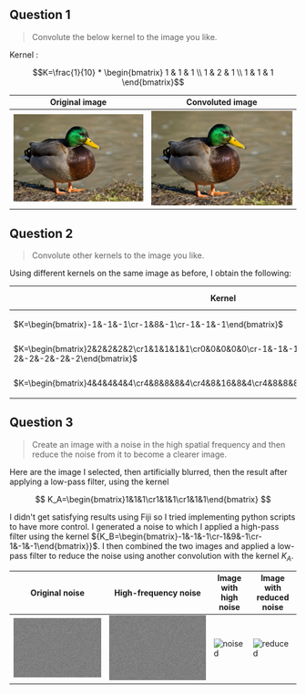 ## Question 1

> Convolute the below kernel to the image you like.

Kernel :

$$K=\frac{1}{10} * \begin{bmatrix}
1 & 1 & 1 \\
1 & 2 & 1 \\
1 & 1 & 1
\end{bmatrix}$$    

| Original image                                                      | Convoluted image                                                                 |
| ------------------------------------------------------------------- | -------------------------------------------------------------------------------- |
| ![original](/exercice-2-arithmetic-with-the-kernel/images/duck.png) | ![convoluted](/exercice-2-arithmetic-with-the-kernel/images/duck-convoluted.png) |

## Question 2

> Convolute other kernels to the image you like.

Using different kernels on the same image as before, I obtain the following:

| Kernel                                                                                              | Resulting image                                                             |
| --------------------------------------------------------------------------------------------------- | --------------------------------------------------------------------------- |
| $`K=\begin{bmatrix}-1&-1&-1\cr-1&8&-1\cr-1&-1&-1\end{bmatrix}`$                                       | ![ridge](/exercice-2-arithmetic-with-the-kernel/images/duck-ridge.png)      |
| $`K=\begin{bmatrix}2&2&2&2&2\cr1&1&1&1&1\cr0&0&0&0&0\cr-1&-1&-1&-1&-1\cr-2&-2&-2&-2&-2\end{bmatrix}`$ | ![filter2](/exercice-2-arithmetic-with-the-kernel/images/duck-filter-2.png) |
| $`K=\begin{bmatrix}4&4&4&4&4\cr4&8&8&8&4\cr4&8&16&8&4\cr4&8&8&8&4\cr4&4&4&4&4\cr\end{bmatrix}`$       | ![filter3](/exercice-2-arithmetic-with-the-kernel/images/duck-filter-3.png) |

## Question 3

> Create an image with a noise in the high spatial frequency and then reduce the noise from it to become a clearer image.

Here are the image I selected, then artificially blurred, then the result after applying a low-pass filter, using the kernel 

$$
K_A=\begin{bmatrix}1&1&1\cr1&1&1\cr1&1&1\end{bmatrix}
$$

I didn't get satisfying results using Fiji so I tried implementing python scripts to have more control. I generated a noise to which I applied a high-pass filter using the kernel ${K_B=\begin{bmatrix}-1&-1&-1\cr-1&9&-1\cr-1&-1&-1\end{bmatrix}}$. I then combined the two images and applied a low-pass filter to reduce the noise using another convolution with the kernel $K_A$.

| Original noise                                                           | High-frequency noise                                                               | Image with high noise                                                             | Image with reduced noise                                                              |
| ------------------------------------------------------------------------ | ---------------------------------------------------------------------------------- | --------------------------------------------------------------------------------- | ------------------------------------------------------------------------------------- |
| ![noise](/exercice-2-arithmetic-with-the-kernel/images/random-image.png) | ![high-noise](/exercice-2-arithmetic-with-the-kernel/images/random-image-high.png) | ![noised](/exercice-2-arithmetic-with-the-kernel/images/duck-with-high-noise.png) | ![reduced](/exercice-2-arithmetic-with-the-kernel/images/duck-with-reduced-noise.png) |